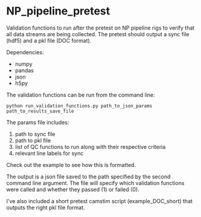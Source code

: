 # NP_pipeline_pretest
Validation functions to run after the pretest on NP pipeline rigs to verify that all data streams are being collected. The pretest should output a sync file (hdf5) and a pkl file (DOC format). 

Dependencies: 
  * numpy
  * pandas
  * json
  * h5py  

The validation functions can be run from the command line:
```
python run_validation_functions.py path_to_json_params path_to_results_save_file
```

The params file includes:
1. path to sync file
2. path to pkl file
3. list of QC functions to run along with their respective criteria
4. relevant line labels for sync


Check out the example to see how this is formatted.

The output is a json file saved to the path specified by the second command line argument. The file will specify which validation functions were called and whether they passed (1) or failed (0).

I've also included a short pretest camstim script (example_DOC_short) that outputs the right pkl file format.



